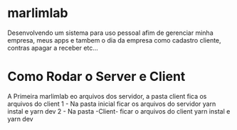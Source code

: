 # marlimlab
Desenvolvendo um sistema para uso pessoal afim de gerenciar minha empresa, meus apps e tambem o dia da empresa como cadastro cliente, contras apagar a receber etc...

# Como Rodar o Server e Client
A Primeira marlimlab eo arquivos dos servidor, a pasta client fica os arquivos do client
1 - Na pasta inicial ficar os arquivos do servidor  yarn instal e yarn dev
2 - Na pasta -Client- ficar o arquivos do client yarn instal e yarn dev

